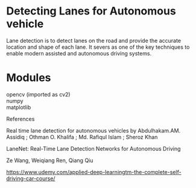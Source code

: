 # Detecting Lanes for Autonomous vehicle

Lane detection is to detect lanes on the road and provide the accurate location and shape of each lane. It severs as one of the key 
techniques to enable modern assisted and autonomous driving systems. 

# Modules

opencv (imported as cv2)<br>
numpy<br>
matplotlib

References

Real time lane detection for autonomous vehicles by Abdulhakam.AM. Assidiq ; Othman O. Khalifa ; Md. Rafiqul Islam ; Sheroz Khan

LaneNet: Real-Time Lane Detection Networks for Autonomous Driving

Ze Wang, Weiqiang Ren, Qiang Qiu

https://www.udemy.com/applied-deep-learningtm-the-complete-self-driving-car-course/

